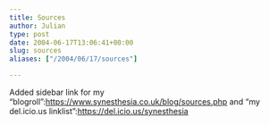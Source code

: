 ```yaml
---
title: Sources
author: Julian
type: post
date: 2004-06-17T13:06:41+00:00
slug: sources 
aliases: ["/2004/06/17/sources"]

---
```

Added sidebar link for my &#8220;blogroll&#8221;:https://www.synesthesia.co.uk/blog/sources.php and &#8220;my del.icio.us linklist&#8221;:https://del.icio.us/synesthesia